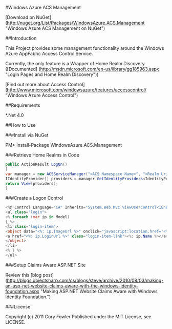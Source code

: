 #Windows Azure ACS Management

[Download on NuGet] (http://nuget.org/List/Packages/WindowsAzure.ACS.Management "Windows Azure ACS Management on NuGet")

##Introduction

This Project provides some management functionality around the Windows Azure AppFabric Access Control Service.

Currently, the only feature is a Wrapper of Home Realm Discovery ([Documented] (http://msdn.microsoft.com/en-us/library/gg185963.aspx "Login Pages and Home Realm Discovery"))

[Find out more about Access Control] (http://www.microsoft.com/windowsazure/features/accesscontrol/ "Windows Azure Access Control")

##Requirements

*.Net 4.0

##How to Use

###Install via NuGet

PM> Install-Package WindowsAzure.ACS.Management

###Retrieve Home Realms in Code

```csharp
public ActionResult LogOn()
{
var manager = new ACSServiceManager("<ACS Namespace Name>", "<Realm Uri>");
IIdentityProvider[] providers = manager.GetIdentityProviders<IdentityProvider>();
return View(providers);
}

```
###Create a Logon Control

```csharp
<%@ Control Language="C#" Inherits="System.Web.Mvc.ViewUserControl<IEnumerable<SyntaxC4.WindowsAzure.ACSManagement.IIdentityProvider>>" %>
<ul class="login">
<% foreach (var ip in Model)
{ %>
<li class="login-item">
<object data="<%: ip.ImageUrl %>" onclick="javascript:location.href='<%: ip.LoginUrl %>'">
<a href="<%: ip.LoginUrl %>" class="login-item-link"><%: ip.Name %></a>
</object>
</li>
<% } %>
</ul>

```

###Setup Claims Aware ASP.NET Site

Review this [blog post] (http://blogs.objectsharp.com/cs/blogs/steve/archive/2010/08/03/making-an-asp-net-website-claims-aware-with-the-windows-identity-foundation.aspx "Making ASP.NET Website Claims Aware with Windows Identity Foundation.")

###License

Copyright (c) 2011 Cory Fowler
Published under the MIT License, see LICENSE.